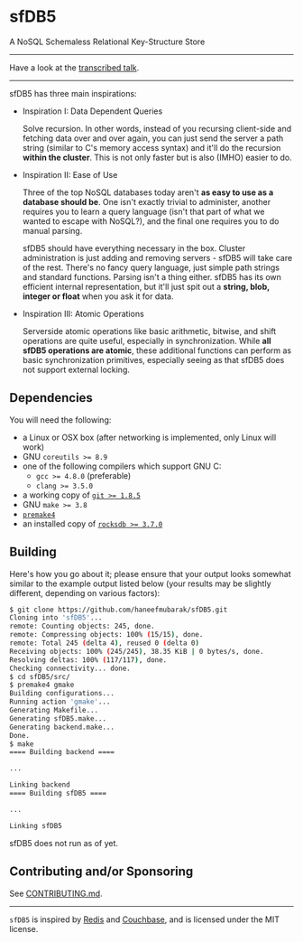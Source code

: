sfDB5
=====

A NoSQL Schemaless Relational Key-Structure Store

---

Have a look at the [transcribed talk](https://smarturl.it/sfDB5-talk).

---

sfDB5 has three main inspirations:

 - Inspiration I: Data Dependent Queries

   Solve recursion. In other words, instead of you recursing
   client-side and fetching data over and over again, you can
   just send the server a path string (similar to C's memory access
   syntax) and it'll do the recursion **within the cluster**. This is
   not only faster but is also (IMHO) easier to do.

 - Inspiration II: Ease of Use

   Three of the top NoSQL databases today aren't **as easy
   to use as a database should be**. One isn't exactly trivial
   to administer, another requires you to learn a query language
   (isn't that part of what we wanted to escape with NoSQL?), and
   the final one requires you to do manual parsing.

   sfDB5 should have everything necessary in the box. Cluster
   administration is just adding and removing servers - sfDB5
   will take care of the rest. There's no fancy query language,
   just simple path strings and standard functions. Parsing isn't
   a thing either. sfDB5 has its own efficient internal representation,
   but it'll just spit out a **string, blob, integer or float** when you
   ask it for data.

 - Inspiration III: Atomic Operations

   Serverside atomic operations like basic arithmetic, bitwise,
   and shift operations are quite useful, especially in synchronization.
   While **all sfDB5 operations are atomic**, these additional functions
   can perform as basic synchronization primitives, especially seeing as
   that sfDB5 does not support external locking.

Dependencies
------------

You will need the following:

 - a Linux or OSX box (after networking is implemented, only Linux will work)
 - GNU `coreutils >= 8.9`
 - one of the following compilers which support GNU C:
   - `gcc >= 4.8.0` (preferable)
   - `clang >= 3.5.0`
 - a working copy of [`git >= 1.8.5`](http://git-scm.com/downloads)
 - GNU `make >= 3.8`
 - [`premake4`](http://industriousone.com/premake/download)
 - an installed copy of [`rocksdb >= 3.7.0`](https://github.com/facebook/rocksdb/blob/master/INSTALL.md)

Building
--------

Here's how you go about it; please ensure that your output looks somewhat
similar to the example output listed below (your results may be
slightly different, depending on various factors):

```bash
$ git clone https://github.com/haneefmubarak/sfDB5.git
Cloning into 'sfDB5'...
remote: Counting objects: 245, done.
remote: Compressing objects: 100% (15/15), done.
remote: Total 245 (delta 4), reused 0 (delta 0)
Receiving objects: 100% (245/245), 38.35 KiB | 0 bytes/s, done.
Resolving deltas: 100% (117/117), done.
Checking connectivity... done.
$ cd sfDB5/src/
$ premake4 gmake
Building configurations...
Running action 'gmake'...
Generating Makefile...
Generating sfDB5.make...
Generating backend.make...
Done.
$ make
==== Building backend ====

...

Linking backend
==== Building sfDB5 ====

...

Linking sfDB5
```

sfDB5 does not run as of yet.

Contributing and/or Sponsoring
------------------------------

See [CONTRIBUTING.md](CONTRIBUTING.md).

---

`sfDB5` is inspired by [Redis](http://redis.io/) and
[Couchbase](http://www.couchbase.com/), and is licensed under the MIT license.
